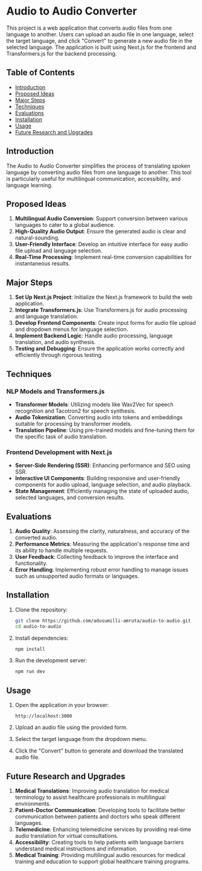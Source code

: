 
# Audio to Audio Converter


This project is a web application that converts audio files from one language to another. Users can upload an audio file in one language, select the target language, and click "Convert" to generate a new audio file in the selected language. The application is built using Next.js for the frontend and Transformers.js for the backend processing.

## Table of Contents

- [Introduction](#introduction)
- [Proposed Ideas](#proposed-ideas)
- [Major Steps](#major-steps)
- [Techniques](#techniques)
- [Evaluations](#evaluations)
- [Installation](#installation)
- [Usage](#usage)
- [Future Research and Upgrades](#future-research-and-upgrades)


## Introduction

The Audio to Audio Converter simplifies the process of translating spoken language by converting audio files from one language to another. This tool is particularly useful for multilingual communication, accessibility, and language learning.

## Proposed Ideas

1. **Multilingual Audio Conversion**: Support conversion between various languages to cater to a global audience.
2. **High-Quality Audio Output**: Ensure the generated audio is clear and natural-sounding.
3. **User-Friendly Interface**: Develop an intuitive interface for easy audio file upload and language selection.
4. **Real-Time Processing**: Implement real-time conversion capabilities for instantaneous results.

## Major Steps

1. **Set Up Next.js Project**: Initialize the Next.js framework to build the web application.
2. **Integrate Transformers.js**: Use Transformers.js for audio processing and language translation.
3. **Develop Frontend Components**: Create input forms for audio file upload and dropdown menus for language selection.
4. **Implement Backend Logic**: Handle audio processing, language translation, and audio synthesis.
5. **Testing and Debugging**: Ensure the application works correctly and efficiently through rigorous testing.

## Techniques

### NLP Models and Transformers.js

- **Transformer Models**: Utilizing models like Wav2Vec for speech recognition and Tacotron2 for speech synthesis.
- **Audio Tokenization**: Converting audio into tokens and embeddings suitable for processing by transformer models.
- **Translation Pipeline**: Using pre-trained models and fine-tuning them for the specific task of audio translation.

### Frontend Development with Next.js

- **Server-Side Rendering (SSR)**: Enhancing performance and SEO using SSR.
- **Interactive UI Components**: Building responsive and user-friendly components for audio upload, language selection, and audio playback.
- **State Management**: Efficiently managing the state of uploaded audio, selected languages, and conversion results.

## Evaluations

1. **Audio Quality**: Assessing the clarity, naturalness, and accuracy of the converted audio.
2. **Performance Metrics**: Measuring the application's response time and its ability to handle multiple requests.
3. **User Feedback**: Collecting feedback to improve the interface and functionality.
4. **Error Handling**: Implementing robust error handling to manage issues such as unsupported audio formats or languages.

## Installation

1. Clone the repository:
   ```bash
   git clone https://github.com/adusumilli-amruta/audio-to-audio.git
   cd audio-to-audio
   ```

2. Install dependencies:
   ```bash
   npm install
   ```

3. Run the development server:
   ```bash
   npm run dev
   ```

## Usage

1. Open the application in your browser:
   ```plaintext
   http://localhost:3000
   ```

2. Upload an audio file using the provided form.

3. Select the target language from the dropdown menu.

4. Click the "Convert" button to generate and download the translated audio file.

## Future Research and Upgrades

1. **Medical Translations**: Improving audio translation for medical terminology to assist healthcare professionals in multilingual environments.
2. **Patient-Doctor Communication**: Developing tools to facilitate better communication between patients and doctors who speak different languages.
3. **Telemedicine**: Enhancing telemedicine services by providing real-time audio translation for virtual consultations.
4. **Accessibility**: Creating tools to help patients with language barriers understand medical instructions and information.
5. **Medical Training**: Providing multilingual audio resources for medical training and education to support global healthcare training programs.

